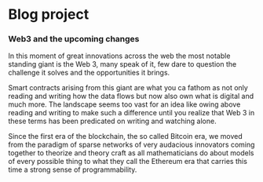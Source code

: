 # Blog project

### Web3 and the upcoming changes

In this moment of great innovations across the web the most notable standing giant is the Web 3, many speak of it, few dare to question the challenge it solves and the opportunities it brings.

Smart contracts arising from this giant are what you ca fathom as not only reading and writing how the data flows but now also own what is digital and much more.
The landscape seems too vast for an idea like owing above reading and writing to make such a difference until you realize that Web 3 in these terms has been predicated on writing and watching alone.

Since the first era of the blockchain, the so called Bitcoin era, we moved from the paradigm of sparse networks of very audacious innovators coming together to theorize and theory craft as all mathematicians do about models of every possible thing to what they call the Ethereum era that carries this time a strong sense of programmability.
